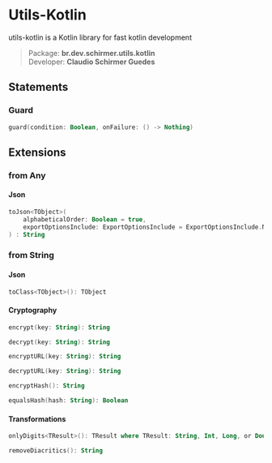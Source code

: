 # Utils-Kotlin
utils-kotlin is a Kotlin library for fast kotlin development

>Package: **br.dev.schirmer.utils.kotlin**<br/>
>Developer: **Claudio Schirmer Guedes**

## Statements

### Guard
```kotlin
guard(condition: Boolean, onFailure: () -> Nothing)
```

## Extensions

### from Any
#### Json
```kotlin
toJson<TObject>(
    alphabeticalOrder: Boolean = true,
    exportOptionsInclude: ExportOptionsInclude = ExportOptionsInclude.NON_EMPTY
) : String
```

### from String

#### Json
```kotlin
toClass<TObject>(): TObject
```

#### Cryptography
```kotlin
encrypt(key: String): String

decrypt(key: String): String

encryptURL(key: String): String

decryptURL(key: String): String

encryptHash(): String

equalsHash(hash: String): Boolean
```

#### Transformations
```kotlin
onlyDigits<TResult>(): TResult where TResult: String, Int, Long, or Double

removeDiacritics(): String
```
